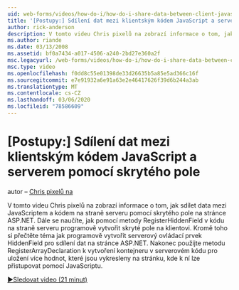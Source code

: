 ```yaml
---
uid: web-forms/videos/how-do-i/how-do-i-share-data-between-client-javascript-and-server-code-using-a-hidden-field
title: '[Postupy:] Sdílení dat mezi klientským kódem JavaScript a serverem pomocí skrytého pole | Microsoft Docs'
author: rick-anderson
description: V tomto videu Chris pixelů na zobrazí informace o tom, jak sdílet data mezi JavaScriptem a kódem na straně serveru pomocí skrytého pole na stránce ASP.NET. V dalším kroku se dozvíte, jak t...
ms.author: riande
ms.date: 03/13/2008
ms.assetid: bf0a7434-a017-4506-a240-2bd27e360a2f
msc.legacyurl: /web-forms/videos/how-do-i/how-do-i-share-data-between-client-javascript-and-server-code-using-a-hidden-field
msc.type: video
ms.openlocfilehash: f0dd8c55e01398de33d26635b5a85e5ad366c16f
ms.sourcegitcommit: e7e91932a6e91a63e2e46417626f39d6b244a3ab
ms.translationtype: MT
ms.contentlocale: cs-CZ
ms.lasthandoff: 03/06/2020
ms.locfileid: "78586609"
---
```

# <a name="how-do-i-share-data-between-client-javascript-and-server-code-using-a-hidden-field"></a>[Postupy:] Sdílení dat mezi klientským kódem JavaScript a serverem pomocí skrytého pole

autor – [Chris pixelů na](https://twitter.com/chrispels)

V tomto videu Chris pixelů na zobrazí informace o tom, jak sdílet data mezi JavaScriptem a kódem na straně serveru pomocí skrytého pole na stránce ASP.NET. Dále se naučíte, jak pomocí metody RegisterHiddenField v kódu na straně serveru programově vytvořit skryté pole na klientovi. Kromě toho si přečtěte téma jak programově vytvořit serverový ovládací prvek HiddenField pro sdílení dat na stránce ASP.NET. Nakonec použijte metodu RegisterArrayDeclaration k vytvoření kontejneru v serverovém kódu pro uložení více hodnot, které jsou vykresleny na stránku, kde k ní lze přistupovat pomocí JavaScriptu.

[&#9654;Sledovat video (21 minut)](https://channel9.msdn.com/Blogs/ASP-NET-Site-Videos/how-do-i-share-data-between-client-javascript-and-server-code-using-a-hidden-field)
